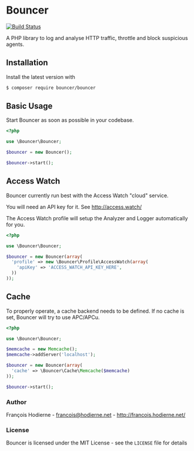 # Bouncer

[![Build Status](https://travis-ci.org/znarf/bouncer.svg?branch=master)](https://travis-ci.org/znarf/bouncer)

A PHP library to log and analyse HTTP traffic, throttle and block suspicious agents.

## Installation

Install the latest version with

```bash
$ composer require bouncer/bouncer
```

## Basic Usage

Start Bouncer as soon as possible in your codebase.

```php
<?php

use \Bouncer\Bouncer;

$bouncer = new Bouncer();

$bouncer->start();
```

## Access Watch

Bouncer currently run best with the Access Watch "cloud" service.

You will need an API key for it. See http://access.watch/

The Access Watch profile will setup the Analyzer and Logger automatically for you.

```php
<?php

use \Bouncer\Bouncer;

$bouncer = new Bouncer(array(
  'profile' => new \Bouncer\Profile\AccessWatch(array(
    'apiKey' => 'ACCESS_WATCH_API_KEY_HERE',
  ))
));
```

## Cache

To properly operate, a cache backend needs to be defined. If no cache is set, Bouncer will try to use APC/APCu.

```php
<?php

use \Bouncer\Bouncer;

$memcache = new Memcache();
$memcache->addServer('localhost');

$bouncer = new Bouncer(array(
  'cache' => \Bouncer\Cache\Memcache($memcache)
));

$bouncer->start();
```

### Author

François Hodierne - <francois@hodierne.net> - <http://francois.hodierne.net/>

### License

Bouncer is licensed under the MIT License - see the `LICENSE` file for details
